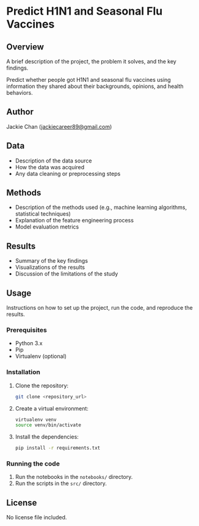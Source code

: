 # Predict H1N1 and Seasonal Flu Vaccines

## Overview

A brief description of the project, the problem it solves, and the key findings.

Predict whether people got H1N1 and seasonal flu vaccines using information they shared about their backgrounds, opinions, and health behaviors.

## Author

Jackie Chan (jackiecareer89@gmail.com)


## Data

*   Description of the data source
*   How the data was acquired
*   Any data cleaning or preprocessing steps

## Methods

*   Description of the methods used (e.g., machine learning algorithms, statistical techniques)
*   Explanation of the feature engineering process
*   Model evaluation metrics

## Results

*   Summary of the key findings
*   Visualizations of the results
*   Discussion of the limitations of the study

## Usage

Instructions on how to set up the project, run the code, and reproduce the results.

### Prerequisites

*   Python 3.x
*   Pip
*   Virtualenv (optional)

### Installation

1.  Clone the repository:

    ```bash
    git clone <repository_url>
    ```

2.  Create a virtual environment:

    ```bash
    virtualenv venv
    source venv/bin/activate
    ```

3.  Install the dependencies:

    ```bash
    pip install -r requirements.txt
    ```

### Running the code

1.  Run the notebooks in the `notebooks/` directory.
2.  Run the scripts in the `src/` directory.


## License


No license file included.

